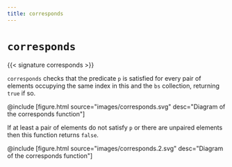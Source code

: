 ```yaml
---
title: corresponds
---
```


# `corresponds`

{{< signature corresponds >}}

`corresponds` checks that the predicate `p` is satisfied for every pair of elements occupying the same
index in this and the `bs` collection, returning `true` if so.

@include [figure.html source="images/corresponds.svg" desc="Diagram of the corresponds function"]

If at least a pair of elements do not satisfy `p` or there are unpaired elements then this function
returns `false`.

@include [figure.html source="images/corresponds.2.svg" desc="Diagram of the corresponds function"]
